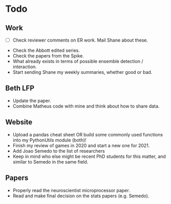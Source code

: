 # Todo

## Work

- [ ] Check reviewer comments on ER work. Mail Shane about these.
- Check the Abbott edited series.
- Check the papers from the Spike.
- What already exists in terms of possible ensemble detection / interaction.
- Start sending Shane my weekly summaries, whether good or bad.

## Beth LFP

- Update the paper.
- Combine Matheus code with mine and think about how to share data.

## Website

- Upload a pandas cheat sheet OR build some commonly used functions into my PythonUtils module (both)!
- Finish my review of games in 2020 and start a new one for 2021.
- Add Joao Semedo to the list of researchers
- Keep in mind who else might be recent PhD students for this matter, and similar to Semedo in the same field.

## Papers

- Properly read the neuroscientist microprocessor paper.
- Read and make final decision on the stats papers (e.g. Semedo).